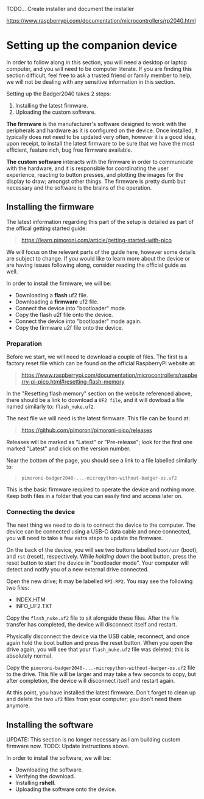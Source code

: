 TODO... Create installer and document the installer

https://www.raspberrypi.com/documentation/microcontrollers/rp2040.html  

# Setting up the companion device
In order to follow along in this section, you will need a desktop or laptop computer, and you will need to be computer literate. If you are finding this section difficult, feel free to ask a trusted friend or family member to help; we will not be dealing with any sensitive information in this section.

Setting up the Badger2040 takes 2 steps:

1. Installing the latest firmware.
2. Uploading the custom software.

**The firmware** is the manufacturer's software designed to work with the peripherals and hardware as it is configured on the device. Once installed, it typically does not need to be updated very often, however it is a good idea, upon receipt, to install the latest firmware to be sure that we have the most efficient, feature rich, bug free firmware available.

**The custom software** interacts with the firmware in order to communicate with the hardware, and it is responsible for coordinating the user experience, reacting to button presses, and plotting the images for the display to draw; amongst other things. The firmware is pretty dumb but necessary and the software is the brains of the operation.

## Installing the firmware
The latest information regarding this part of the setup is detailed as part of the offical getting started guide: 

> <https://learn.pimoroni.com/article/getting-started-with-pico>

We will focus on the relevant parts of the guide here, however some details are subject to change. If you would like to learn more about the device or are having issues following along, consider reading the official guide as well.

In order to install the firmware, we will be:

- Downloading a **flash** uf2 file.
- Downloading a **firmware** uf2 file.
- Connect the device into "bootloader" mode.
- Copy the flash u2f file onto the device.
- Connect the device into "bootloader" mode again.
- Copy the firmware u2f file onto the device.

### Preparation
Before we start, we will need to download a couple of files. The first is a factory reset file which can be found on the official RaspberryPi website at: 

> <https://www.raspberrypi.com/documentation/microcontrollers/raspberry-pi-pico.html#resetting-flash-memory>

In the "Resetting flash memory" section on the website referenced above, there should be a link to download a `UF2 file`, and it will dowload a file named similarly to: `flash_nuke.uf2`.

The next file we will need is the latest firmware. This file can be found at: 

> <https://github.com/pimoroni/pimoroni-pico/releases>

Releases will be marked as "Latest" or "Pre-release"; look for the first one marked "Latest" and click on the version number.

Near the bottom of the page, you should see a link to a file labelled similarly to: 

> `pimoroni-badger2040-...-micropython-without-badger-os.uf2`

This is the basic firmware required to operate the device and nothing more. Keep both files in a folder that you can easily find and access later on.

### Connecting the device
The next thing we need to do is to connect the device to the computer. The device can be connected using a USB-C data cable and once connected, you will need to take a few extra steps to update the firmware.

On the back of the device, you will see two buttons labelled `boot/usr` (boot), and `rst` (reset), respectively. While _holding down_ the boot button, press the reset button to start the device in "bootloader mode". Your computer will detect and notify you of a new external drive connected.

Open the new drive; It may be labelled `RPI-RP2`. You may see the following two files:

- INDEX.HTM
- INFO_UF2.TXT

Copy the `flash_nuke.uf2` file to sit alongside these files. After the file transfer has completed, the device will disconnect itself and restart.

Physically disconnect the device via the USB cable, reconnect, and once again hold the boot button and press the reset button. When you open the drive again, you will see that your `flash_nuke.uf2` file was deleted; this is absolutely normal.

Copy the `pimoroni-badger2040-...-micropython-without-badger-os.uf2` file to the drive. This file will be larger and may take a few seconds to copy, but after completion, the device will disconnect itself and restart again.

At this point, you have installed the latest firmware. Don't forget to clean up and delete the two `uf2` files from your computer; you don't need them anymore.

## Installing the software

UPDATE: This section is no longer necessary as I am building custom firmware now. TODO: Update instructions above.

In order to install the software, we will be:

- Downloading the software.
- Verifying the download.
- Installing **rshell**.
- Uploading the software onto the device.

